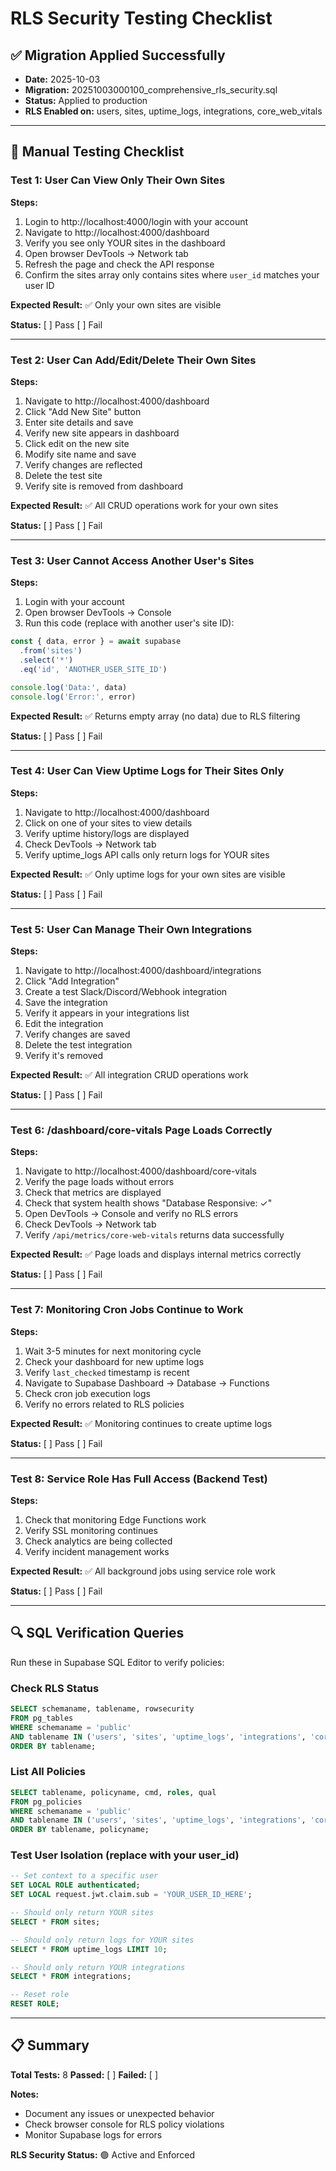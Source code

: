 # RLS Security Testing Checklist

## ✅ Migration Applied Successfully
- **Date:** 2025-10-03
- **Migration:** 20251003000100_comprehensive_rls_security.sql
- **Status:** Applied to production
- **RLS Enabled on:** users, sites, uptime_logs, integrations, core_web_vitals

---

## 🧪 Manual Testing Checklist

### Test 1: User Can View Only Their Own Sites
**Steps:**
1. Login to http://localhost:4000/login with your account
2. Navigate to http://localhost:4000/dashboard
3. Verify you see only YOUR sites in the dashboard
4. Open browser DevTools → Network tab
5. Refresh the page and check the API response
6. Confirm the sites array only contains sites where `user_id` matches your user ID

**Expected Result:** ✅ Only your own sites are visible

**Status:** [ ] Pass [ ] Fail

---

### Test 2: User Can Add/Edit/Delete Their Own Sites
**Steps:**
1. Navigate to http://localhost:4000/dashboard
2. Click "Add New Site" button
3. Enter site details and save
4. Verify new site appears in dashboard
5. Click edit on the new site
6. Modify site name and save
7. Verify changes are reflected
8. Delete the test site
9. Verify site is removed from dashboard

**Expected Result:** ✅ All CRUD operations work for your own sites

**Status:** [ ] Pass [ ] Fail

---

### Test 3: User Cannot Access Another User's Sites
**Steps:**
1. Login with your account
2. Open browser DevTools → Console
3. Run this code (replace with another user's site ID):
```javascript
const { data, error } = await supabase
  .from('sites')
  .select('*')
  .eq('id', 'ANOTHER_USER_SITE_ID')

console.log('Data:', data)
console.log('Error:', error)
```

**Expected Result:** ✅ Returns empty array (no data) due to RLS filtering

**Status:** [ ] Pass [ ] Fail

---

### Test 4: User Can View Uptime Logs for Their Sites Only
**Steps:**
1. Navigate to http://localhost:4000/dashboard
2. Click on one of your sites to view details
3. Verify uptime history/logs are displayed
4. Check DevTools → Network tab
5. Verify uptime_logs API calls only return logs for YOUR sites

**Expected Result:** ✅ Only uptime logs for your own sites are visible

**Status:** [ ] Pass [ ] Fail

---

### Test 5: User Can Manage Their Own Integrations
**Steps:**
1. Navigate to http://localhost:4000/dashboard/integrations
2. Click "Add Integration"
3. Create a test Slack/Discord/Webhook integration
4. Save the integration
5. Verify it appears in your integrations list
6. Edit the integration
7. Verify changes are saved
8. Delete the test integration
9. Verify it's removed

**Expected Result:** ✅ All integration CRUD operations work

**Status:** [ ] Pass [ ] Fail

---

### Test 6: /dashboard/core-vitals Page Loads Correctly
**Steps:**
1. Navigate to http://localhost:4000/dashboard/core-vitals
2. Verify the page loads without errors
3. Check that metrics are displayed
4. Check that system health shows "Database Responsive: ✓"
5. Open DevTools → Console and verify no RLS errors
6. Check DevTools → Network tab
7. Verify `/api/metrics/core-web-vitals` returns data successfully

**Expected Result:** ✅ Page loads and displays internal metrics correctly

**Status:** [ ] Pass [ ] Fail

---

### Test 7: Monitoring Cron Jobs Continue to Work
**Steps:**
1. Wait 3-5 minutes for next monitoring cycle
2. Check your dashboard for new uptime logs
3. Verify `last_checked` timestamp is recent
4. Navigate to Supabase Dashboard → Database → Functions
5. Check cron job execution logs
6. Verify no errors related to RLS policies

**Expected Result:** ✅ Monitoring continues to create uptime logs

**Status:** [ ] Pass [ ] Fail

---

### Test 8: Service Role Has Full Access (Backend Test)
**Steps:**
1. Check that monitoring Edge Functions work
2. Verify SSL monitoring continues
3. Check analytics are being collected
4. Verify incident management works

**Expected Result:** ✅ All background jobs using service role work

**Status:** [ ] Pass [ ] Fail

---

## 🔍 SQL Verification Queries

Run these in Supabase SQL Editor to verify policies:

### Check RLS Status
```sql
SELECT schemaname, tablename, rowsecurity
FROM pg_tables
WHERE schemaname = 'public'
AND tablename IN ('users', 'sites', 'uptime_logs', 'integrations', 'core_web_vitals')
ORDER BY tablename;
```

### List All Policies
```sql
SELECT tablename, policyname, cmd, roles, qual
FROM pg_policies
WHERE schemaname = 'public'
AND tablename IN ('users', 'sites', 'uptime_logs', 'integrations', 'core_web_vitals')
ORDER BY tablename, policyname;
```

### Test User Isolation (replace with your user_id)
```sql
-- Set context to a specific user
SET LOCAL ROLE authenticated;
SET LOCAL request.jwt.claim.sub = 'YOUR_USER_ID_HERE';

-- Should only return YOUR sites
SELECT * FROM sites;

-- Should only return logs for YOUR sites
SELECT * FROM uptime_logs LIMIT 10;

-- Should only return YOUR integrations
SELECT * FROM integrations;

-- Reset role
RESET ROLE;
```

---

## 📋 Summary

**Total Tests:** 8
**Passed:** [ ]
**Failed:** [ ]

**Notes:**
- Document any issues or unexpected behavior
- Check browser console for RLS policy violations
- Monitor Supabase logs for errors

**RLS Security Status:** 🟢 Active and Enforced
